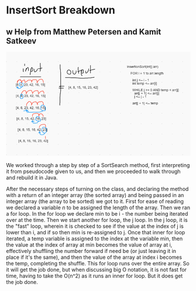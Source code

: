 # InsertSort Breakdown
## w Help from Matthew Petersen and Kamit Satkeev

![step-by-step](https://github.com/PVOBrien/data-structures-and-algorithms/blob/master/java-code-challenges/src/main/resources/codeChallenge26.PNG?raw=true)

We worked through a step by step of a SortSearch method, first interpreting it from pseudocode given to us, and then we proceeded to walk through and rebuild it in Java.

After the necessary steps of turning on the class, and declaring the method with a return of an integer array (the sorted array) and being passed in an integer array (the array to be sorted) we got to it.
First for ease of reading we declared a variable _n_ to be assigned the length of the array. Then we ran a for loop. In the for loop we declare min to be i - the number being iterated over at the time. Then we start another for loop, the j loop. In the j loop, it is the "fast" loop, wherein it is checked to see if the value at the index of j is lower than i, and if so then min is re-assigned to j.
Once that inner for loop iterated, a temp variable is assigned to the index at the variable min, then the value at the index of array at min becomes the value of array at i, effectively shuffling the number forward if need be (or just leaving it in place if it's the same), and then the value of the array at index i becomes the temp, completing the shuffle.
This for loop runs over the entire array. So it will get the job done, but when discussing big O notation, it is not fast for time, having to take the O(n^2) as it runs an inner for loop. But it does get the job done.